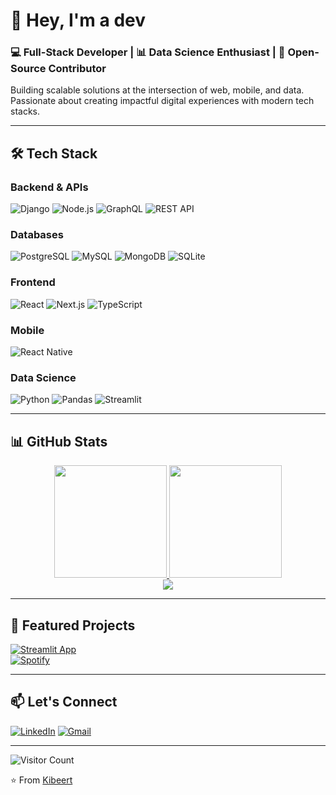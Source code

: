# 👋 Hey, I'm a dev 

### 💻 Full-Stack Developer | 📊 Data Science Enthusiast | 🚀 Open-Source Contributor  

Building scalable solutions at the intersection of web, mobile, and data. Passionate about creating impactful digital experiences with modern tech stacks.  

---

## 🛠️ Tech Stack  

### **Backend & APIs**  
![Django](https://img.shields.io/badge/Django-092E20?style=for-the-badge&logo=django&logoColor=white)
![Node.js](https://img.shields.io/badge/Node.js-339933?style=for-the-badge&logo=nodedotjs&logoColor=white)
![GraphQL](https://img.shields.io/badge/GraphQL-E10098?style=for-the-badge&logo=graphql&logoColor=white)
![REST API](https://img.shields.io/badge/REST-FF6C37?style=for-the-badge&logo=postman&logoColor=white)

### **Databases**  
![PostgreSQL](https://img.shields.io/badge/PostgreSQL-4169E1?style=for-the-badge&logo=postgresql&logoColor=white)
![MySQL](https://img.shields.io/badge/MySQL-4479A1?style=for-the-badge&logo=mysql&logoColor=white)
![MongoDB](https://img.shields.io/badge/MongoDB-47A248?style=for-the-badge&logo=mongodb&logoColor=white)
![SQLite](https://img.shields.io/badge/SQLite-003B57?style=for-the-badge&logo=sqlite&logoColor=white)

### **Frontend**  
![React](https://img.shields.io/badge/React-61DAFB?style=for-the-badge&logo=react&logoColor=black)
![Next.js](https://img.shields.io/badge/Next.js-000000?style=for-the-badge&logo=nextdotjs&logoColor=white)
![TypeScript](https://img.shields.io/badge/TypeScript-3178C6?style=for-the-badge&logo=typescript&logoColor=white)

### **Mobile**  
![React Native](https://img.shields.io/badge/React_Native-61DAFB?style=for-the-badge&logo=react&logoColor=black)

### **Data Science**  
![Python](https://img.shields.io/badge/Python-3776AB?style=for-the-badge&logo=python&logoColor=white)
![Pandas](https://img.shields.io/badge/Pandas-150458?style=for-the-badge&logo=pandas&logoColor=white)
![Streamlit](https://img.shields.io/badge/Streamlit-FF4B4B?style=for-the-badge&logo=streamlit&logoColor=white)

---

## 📊 GitHub Stats  

<div align="center">
  <a href="https://github.com/kibeert">
    <img height="180em" src="https://github-readme-stats.vercel.app/api?username=kibeert&show_icons=true&theme=radical&include_all_commits=true&count_private=true"/>
    <img height="180em" src="https://github-readme-stats.vercel.app/api/top-langs/?username=kibeert&layout=compact&langs_count=8&theme=radical"/>
  </a>
</div>

<div align="center">
  <img src="https://github-profile-summary-cards.vercel.app/api/cards/profile-details?username=kibeert&theme=github_dark" />
</div>

---

## 🌟 Featured Projects  

[![Streamlit App](https://static.streamlit.io/badges/streamlit_badge_black_white.svg)](https://ashioyajotham-quant-goldman-sachs-forecastingapp-yxn34x.streamlit.app/)  
[![Spotify](https://img.shields.io/badge/Spotify-1ED760?style=for-the-badge&logo=spotify&logoColor=white)](https://open.spotify.com/user/31g3sm6aj44xd2liug5ouxpm2i54)  

---

## 📫 Let's Connect  

[![LinkedIn](https://img.shields.io/badge/LinkedIn-0077B5?style=for-the-badge&logo=linkedin&logoColor=white)](https://www.linkedin.com/in/collins-koech-625486261/)
[![Gmail](https://img.shields.io/badge/Gmail-D14836?style=for-the-badge&logo=gmail&logoColor=white)](mailto:ckibertkoech@gmail.com)  

---

![Visitor Count](https://komarev.com/ghpvc/?username=kibeert&color=blueviolet&style=flat-square)  

⭐ From [Kibeert](https://github.com/kibeert)  
